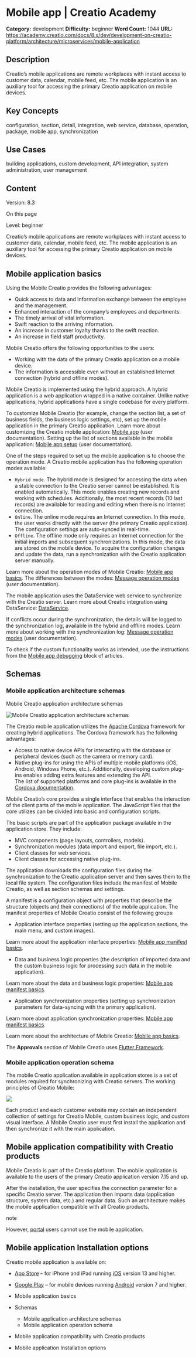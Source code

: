 # Mobile app | Creatio Academy

**Category:** development **Difficulty:** beginner **Word Count:** 1044 **URL:**
https://academy.creatio.com/docs/8.x/dev/development-on-creatio-platform/architecture/microservices/mobile-application

## Description

Creatio’s mobile applications are remote workplaces with instant access to
customer data, calendar, mobile feed, etc. The mobile application is an
auxiliary tool for accessing the primary Creatio application on mobile devices.

## Key Concepts

configuration, section, detail, integration, web service, database, operation,
package, mobile app, synchronization

## Use Cases

building applications, custom development, API integration, system
administration, user management

## Content

Version: 8.3

On this page

Level: beginner

Creatio’s mobile applications are remote workplaces with instant access to
customer data, calendar, mobile feed, etc. The mobile application is an
auxiliary tool for accessing the primary Creatio application on mobile devices.

## Mobile application basics​

Using the Mobile Creatio provides the following advantages:

- Quick access to data and information exchange between the employee and the
  management.
- Enhanced interaction of the company’s employees and departments.
- The timely arrival of vital information.
- Swift reaction to the arriving information.
- An increase in customer loyalty thanks to the swift reaction.
- An increase in field staff productivity.

Mobile Creatio offers the following opportunities to the users:

- Working with the data of the primary Creatio application on a mobile device.
- The information is accessible even without an established Internet connection
  (hybrid and offline modes).

Mobile Creatio is implemented using the hybrid approach. A hybrid application is
a web application wrapped in a native container. Unlike native applications,
hybrid applications have a single codebase for every platform.

To customize Mobile Creatio (for example, change the section list, a set of
business fields, the business logic settings, etc), set up the mobile
application in the primary Creatio application. Learn more about customizing the
Creatio mobile application:
[Mobile app](https://academy.creatio.com/docs/8.x/creatio-apps/category/mobile-app)
(user documentation). Setting up the list of sections available in the mobile
application:
[Mobile app setup](https://academy.creatio.com/docs/8.x/no-code-customization/category/mobile-app-setup)
(user documentation).

One of the steps required to set up the mobile application is to choose the
operation mode. A Creatio mobile application has the following operation modes
available:

- `Hybrid mode`. The hybrid mode is designed for accessing the data when a
  stable connection to the Creatio server cannot be established. It is enabled
  automatically. This mode enables creating new records and working with
  schedules. Additionally, the most recent records (10 last records) are
  available for reading and editing when there is no Internet connection.
- `Online`. The online mode requires an Internet connection. In this mode, the
  user works directly with the server (the primary Creatio application). The
  configuration settings are auto-synced in real-time.
- `Offline`. The offline mode only requires an Internet connection for the
  initial imports and subsequent synchronizations. In this mode, the data are
  stored on the mobile device. To acquire the configuration changes and update
  the data, run a synchronization with the Creatio application server manually.

Learn more about the operation modes of Mobile Creatio:
[Mobile app basics](https://academy.creatio.com/documents?ver=8.3&id=15851). The
differences between the modes:
[Message operation modes](https://academy.creatio.com/documents?ver=8.3&id=1920&anchor=title-773-3)
(user documentation).

The mobile application uses the DataService web service to synchronize with the
Creatio server. Learn more about Creatio integration using DataService:
[DataService](https://academy.creatio.com/documents?ver=8.3&id=15411).

If conflicts occur during the synchronization, the details will be logged to the
synchronization log, available in the hybrid and offline modes. Learn more about
working with the synchronization log:
[Message operation modes](https://academy.creatio.com/documents?ver=8.3&id=1920&anchor=title-773-3)
(user documentation).

To check if the custom functionality works as intended, use the instructions
from the
[Mobile app debugging](https://academy.creatio.com/docs/8.x/dev/development-on-creatio-platform/category/debugging)
block of articles.

## Schemas​

### Mobile application architecture schemas​

Mobile Creatio application architecture schemas

![Mobile Creatio application architecture schemas](https://academy.creatio.com/sites/default/files/documentation/sdk/ru/BPMonlineWebSDK/Screenshots/Mobile/7.18/scr_MobileArchitecture.png)

The Creatio mobile application utilizes the
[Apache Cordova](https://en.wikipedia.org/w/index.php?title=Apache_Cordova&oldid=972214721)
framework for creating hybrid applications. The Cordova framework has the
following advantages:

- Access to native device APIs for interacting with the database or peripheral
  devices (such as the camera or memory card).
- Native plug-ins for using the APIs of multiple mobile platforms (iOS, Android,
  Windows Phone, etc.). Additionally, developing custom plug-ins enables adding
  extra features and extending the API.  
  The list of supported platforms and core plug-ins is available in the
  [Cordova documentation](https://cordova.apache.org/docs/en/latest/guide/support/index.html).

Mobile Creatio’s core provides a single interface that enables the interaction
of the client parts of the mobile application. The JavaScript files that the
core utilizes can be divided into basic and configuration scripts.

The basic scripts are part of the application package available in the
application store. They include:

- MVC components (page layouts, controllers, models).
- Synchronization modules (data import and export, file import, etc.).
- Client classes for web services.
- Client classes for accessing native plug-ins.

The application downloads the configuration files during the synchronization to
the Creatio application server and then saves them to the local file system. The
configuration files include the manifest of Mobile Creatio, as well as section
schemas and settings.

A manifest is a configuration object with properties that describe the structure
(objects and their connections) of the mobile application. The manifest
properties of Mobile Creatio consist of the following groups:

- Application interface properties (setting up the application sections, the
  main menu, and custom images).

Learn more about the application interface properties:
[Mobile app manifest basics](https://academy.creatio.com/documents?ver=8.3&id=15861).

- Data and business logic properties (the description of imported data and the
  custom business logic for processing such data in the mobile application).

Learn more about the data and business logic properties:
[Mobile app manifest basics](https://academy.creatio.com/documents?ver=8.3&id=15861).

- Application synchronization properties (setting up synchronization parameters
  for data-syncing with the primary application).

Learn more about application synchronization properties:
[Mobile app manifest basics](https://academy.creatio.com/documents?ver=8.3&id=15861).

Learn more about the architecture of Mobile Creatio:
[Mobile app basics](https://academy.creatio.com/documents?ver=8.3&id=15851).

The **Approvals** section of Mobile Creatio uses
[Flutter Framework](https://flutter.dev/).

### Mobile application operation schema​

The mobile Creatio application available in application stores is a set of
modules required for synchronizing with Creatio servers. The working principles
of Creatio Mobile:

![](https://academy.creatio.com/sites/en/files/documentation/sdk/en/BPMonlineWebSDK/Screenshots/Mobile/scr_MobileWork.png)

Each product and each customer website may contain an independent collection of
settings for Creatio Mobile, custom business logic, and custom visual interface.
A Mobile Creatio user must first install the application and then synchronize it
with the main application.

## Mobile application compatibility with Creatio products​

Mobile Creatio is part of the Creatio platform. The mobile application is
available to the users of the primary Creatio application version 7.15 and up.

After the installation, the user specifies the connection parameter for a
specific Creatio server. The application then imports data (application
structure, system data, etc.) and regular data. Such an architecture makes the
mobile application compatible with all Creatio products.

note

However, [portal](https://academy.creatio.com/documents?ver=8.0&id=1790) users
cannot use the mobile application.

## Mobile application Installation options​

Creatio mobile application is available on:

- [App Store](https://apps.apple.com/app/mobile-creatio/id708432450) – for
  iPhone and iPad running
  [iOS](https://en.wikipedia.org/w/index.php?title=IOS&oldid=108763094) version
  13 and higher.
- [Google Play](https://play.google.com/store/apps/details?id=com.creatio.mobileapp)
  – for mobile devices running
  [Android](https://en.wikipedia.org/w/index.php?title=Android&oldid=108556364)
  version 7 and higher.

- Mobile application basics
- Schemas
  - Mobile application architecture schemas
  - Mobile application operation schema
- Mobile application compatibility with Creatio products
- Mobile application Installation options
